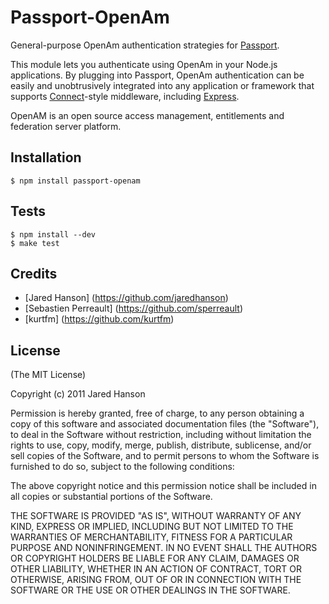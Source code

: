 # Passport-OpenAm

General-purpose OpenAm authentication strategies for [Passport](https://github.com/jaredhanson/passport).

This module lets you authenticate using OpenAm in your Node.js applications.
By plugging into Passport, OpenAm authentication can be easily and unobtrusively
integrated into any application or framework that supports
[Connect](http://www.senchalabs.org/connect/)-style middleware, including
[Express](http://expressjs.com/).

OpenAM is an open source access management, entitlements and federation server platform.

## Installation

    $ npm install passport-openam

## Tests

    $ npm install --dev
    $ make test

## Credits

  - [Jared Hanson] (https://github.com/jaredhanson)
  - [Sebastien Perreault] (https://github.com/sperreault)
  - [kurtfm] (https://github.com/kurtfm)

## License

(The MIT License)

Copyright (c) 2011 Jared Hanson

Permission is hereby granted, free of charge, to any person obtaining a copy of
this software and associated documentation files (the "Software"), to deal in
the Software without restriction, including without limitation the rights to
use, copy, modify, merge, publish, distribute, sublicense, and/or sell copies of
the Software, and to permit persons to whom the Software is furnished to do so,
subject to the following conditions:

The above copyright notice and this permission notice shall be included in all
copies or substantial portions of the Software.

THE SOFTWARE IS PROVIDED "AS IS", WITHOUT WARRANTY OF ANY KIND, EXPRESS OR
IMPLIED, INCLUDING BUT NOT LIMITED TO THE WARRANTIES OF MERCHANTABILITY, FITNESS
FOR A PARTICULAR PURPOSE AND NONINFRINGEMENT. IN NO EVENT SHALL THE AUTHORS OR
COPYRIGHT HOLDERS BE LIABLE FOR ANY CLAIM, DAMAGES OR OTHER LIABILITY, WHETHER
IN AN ACTION OF CONTRACT, TORT OR OTHERWISE, ARISING FROM, OUT OF OR IN
CONNECTION WITH THE SOFTWARE OR THE USE OR OTHER DEALINGS IN THE SOFTWARE.
